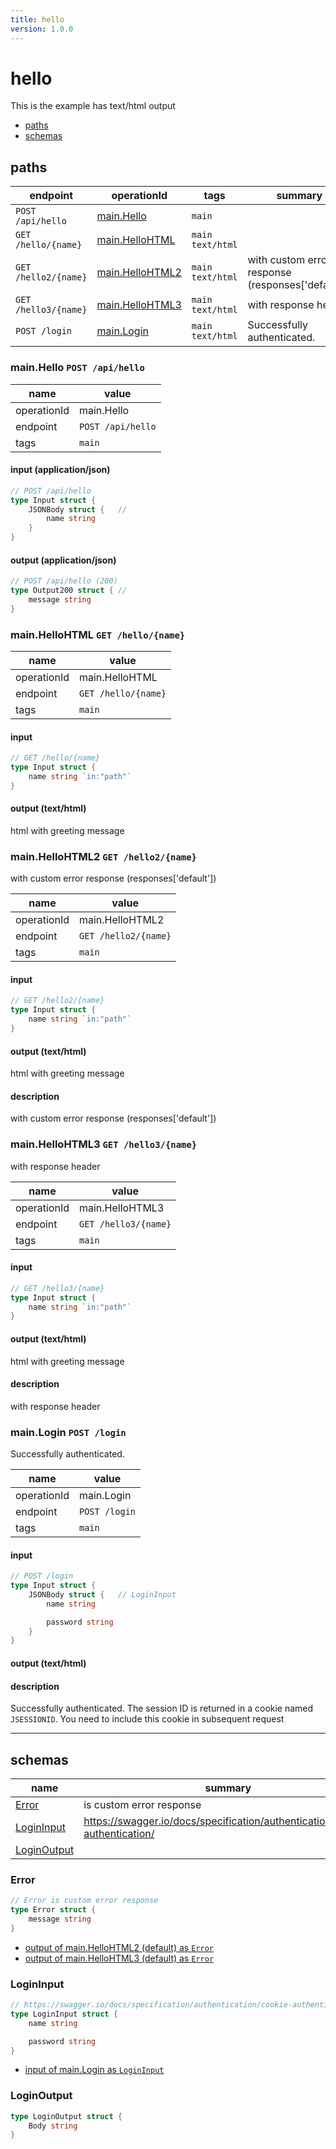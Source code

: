 ```yaml
---
title: hello
version: 1.0.0
---
```


# hello

This is the example has text/html output

- [paths](#paths)
- [schemas](#schemas)

## paths

| endpoint | operationId | tags | summary |
| --- | --- | --- | --- |
| `POST /api/hello` | [main.Hello](#mainhello-post-apihello)  | `main` |  |
| `GET /hello/{name}` | [main.HelloHTML](#mainhellohtml-get-helloname)  | `main text/html` |  |
| `GET /hello2/{name}` | [main.HelloHTML2](#mainhellohtml2-get-hello2name)  | `main text/html` | with custom error response (responses['default']) |
| `GET /hello3/{name}` | [main.HelloHTML3](#mainhellohtml3-get-hello3name)  | `main text/html` | with response header |
| `POST /login` | [main.Login](#mainlogin-post-login)  | `main text/html` | Successfully authenticated. |


### main.Hello `POST /api/hello`



| name | value |
| --- | --- |
| operationId | main.Hello |
| endpoint | `POST /api/hello` |
| tags | `main` |


#### input (application/json)

```go
// POST /api/hello
type Input struct {
	JSONBody struct {	// 
		name string
	}
}
```

#### output (application/json)

```go
// POST /api/hello (200)
type Output200 struct {	// 
	message string
}
```


### main.HelloHTML `GET /hello/{name}`



| name | value |
| --- | --- |
| operationId | main.HelloHTML |
| endpoint | `GET /hello/{name}` |
| tags | `main` |


#### input

```go
// GET /hello/{name}
type Input struct {
	name string `in:"path"`
}
```

#### output (text/html)

html with greeting message
### main.HelloHTML2 `GET /hello2/{name}`

with custom error response (responses['default'])

| name | value |
| --- | --- |
| operationId | main.HelloHTML2 |
| endpoint | `GET /hello2/{name}` |
| tags | `main` |


#### input

```go
// GET /hello2/{name}
type Input struct {
	name string `in:"path"`
}
```

#### output (text/html)

html with greeting message

#### description

with custom error response (responses['default'])
### main.HelloHTML3 `GET /hello3/{name}`

with response header

| name | value |
| --- | --- |
| operationId | main.HelloHTML3 |
| endpoint | `GET /hello3/{name}` |
| tags | `main` |


#### input

```go
// GET /hello3/{name}
type Input struct {
	name string `in:"path"`
}
```

#### output (text/html)

html with greeting message

#### description

with response header
### main.Login `POST /login`

Successfully authenticated.

| name | value |
| --- | --- |
| operationId | main.Login |
| endpoint | `POST /login` |
| tags | `main` |


#### input

```go
// POST /login
type Input struct {
	JSONBody struct {	// LoginInput
		name string

		password string
	}
}
```

#### output (text/html)



#### description

Successfully authenticated.
The session ID is returned in a cookie named `JSESSIONID`. You need to include this cookie in subsequent request



----------------------------------------

## schemas

| name | summary |
| --- | --- |
| [Error](#error) | is custom error response |
| [LoginInput](#logininput) | https://swagger.io/docs/specification/authentication/cookie-authentication/ |
| [LoginOutput](#loginoutput) |  |



### Error

```go
// Error is custom error response
type Error struct {
	message string
}
```

- [output of main.HelloHTML2 (default) as `Error`](#mainhellohtml2-get-hello2name)
- [output of main.HelloHTML3 (default) as `Error`](#mainhellohtml3-get-hello3name)

### LoginInput

```go
// https://swagger.io/docs/specification/authentication/cookie-authentication/
type LoginInput struct {
	name string

	password string
}
```

- [input of main.Login as `LoginInput`](#mainlogin-post-login)

### LoginOutput

```go
type LoginOutput struct {
	Body string
}
```
